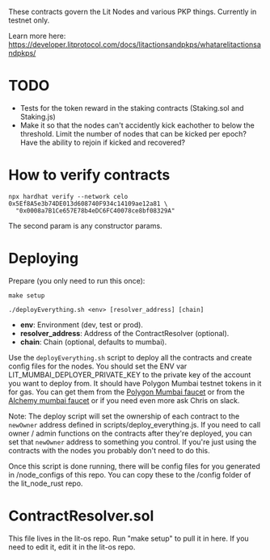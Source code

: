 These contracts govern the Lit Nodes and various PKP things. Currently in testnet only.

Learn more here: https://developer.litprotocol.com/docs/litactionsandpkps/whatarelitactionsandpkps/

# TODO

- Tests for the token reward in the staking contracts (Staking.sol and Staking.js)
- Make it so that the nodes can't accidently kick eachother to below the threshold. Limit the number of nodes that can be kicked per epoch? Have the ability to rejoin if kicked and recovered?

# How to verify contracts

```shell
npx hardhat verify --network celo 0x5Ef8A5e3b74DE013d608740F934c14109ae12a81 \
  "0x0008a7B1Ce657E78b4eDC6FC40078ce8bf08329A"
```

The second param is any constructor params.

# Deploying

Prepare (you only need to run this once):

```shell
make setup
```

```shell
./deployEverything.sh <env> [resolver_address] [chain]
```

- **env**: Environment (dev, test or prod).
- **resolver_address**: Address of the ContractResolver (optional).
- **chain**: Chain (optional, defaults to mumbai).

Use the `deployEverything.sh` script to deploy all the contracts and create config files for the nodes. You should set the ENV var LIT_MUMBAI_DEPLOYER_PRIVATE_KEY to the private key of the account you want to deploy from. It should have Polygon Mumbai testnet tokens in it for gas. You can get them from the [Polygon Mumbai faucet](https://faucet.matic.network/) or from the [Alchemy mumbai faucet](https://mumbaifaucet.com/) or if you need even more ask Chris on slack.

Note: The deploy script will set the ownership of each contract to the `newOwner` address defined in scripts/deploy_everything.js. If you need to call owner / admin functions on the contracts after they're deployed, you can set that `newOwner` address to something you control. If you're just using the contracts with the nodes you probably don't need to do this.

Once this script is done running, there will be config files for you generated in /node_configs of this repo. You can copy these to the /config folder of the lit_node_rust repo.

# ContractResolver.sol

This file lives in the lit-os repo. Run "make setup" to pull it in here. If you need to edit it, edit it in the lit-os repo.
